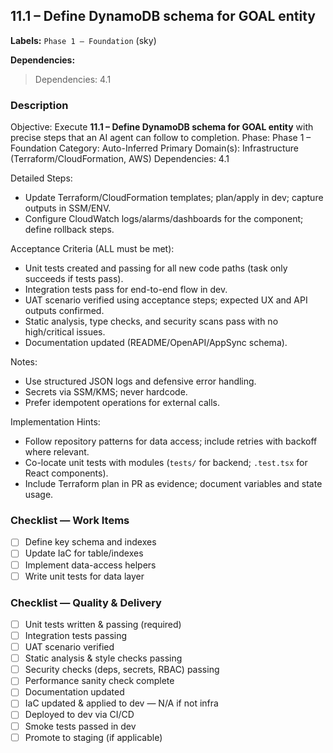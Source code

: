 ## 11.1 – Define DynamoDB schema for GOAL entity
**Labels:** `Phase 1 – Foundation` (sky)

**Dependencies:**

> Dependencies: 4.1

### Description
Objective: Execute **11.1 – Define DynamoDB schema for GOAL entity** with precise steps that an AI agent can follow to completion.
Phase: Phase 1 – Foundation
Category: Auto-Inferred
Primary Domain(s): Infrastructure (Terraform/CloudFormation, AWS)
Dependencies: 4.1

Detailed Steps:
- Update Terraform/CloudFormation templates; plan/apply in dev; capture outputs in SSM/ENV.
- Configure CloudWatch logs/alarms/dashboards for the component; define rollback steps.

Acceptance Criteria (ALL must be met):
- Unit tests created and passing for all new code paths (task only succeeds if tests pass).
- Integration tests pass for end-to-end flow in dev.
- UAT scenario verified using acceptance steps; expected UX and API outputs confirmed.
- Static analysis, type checks, and security scans pass with no high/critical issues.
- Documentation updated (README/OpenAPI/AppSync schema).

Notes:
- Use structured JSON logs and defensive error handling.
- Secrets via SSM/KMS; never hardcode.
- Prefer idempotent operations for external calls.

Implementation Hints:
- Follow repository patterns for data access; include retries with backoff where relevant.
- Co-locate unit tests with modules (`tests/` for backend; `.test.tsx` for React components).
- Include Terraform plan in PR as evidence; document variables and state usage.


### Checklist — Work Items
- [ ] Define key schema and indexes
- [ ] Update IaC for table/indexes
- [ ] Implement data-access helpers
- [ ] Write unit tests for data layer

### Checklist — Quality & Delivery
- [ ] Unit tests written & passing (required)
- [ ] Integration tests passing
- [ ] UAT scenario verified
- [ ] Static analysis & style checks passing
- [ ] Security checks (deps, secrets, RBAC) passing
- [ ] Performance sanity check complete
- [ ] Documentation updated
- [ ] IaC updated & applied to dev — N/A if not infra
- [ ] Deployed to dev via CI/CD
- [ ] Smoke tests passed in dev
- [ ] Promote to staging (if applicable)
